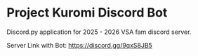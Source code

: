 # Project Kuromi Discord Bot

Discord.py application for 2025 - 2026 VSA fam discord server.

Server Link with Bot:
https://discord.gg/9qxS8JB5
